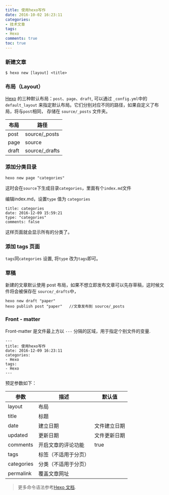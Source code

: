 ```yaml
---
title: 使用hexo写作
date: 2016-10-02 16:23:11
categories: 
- 技术文章
tags:
- Hexo
comments: true
toc: true
---
```



### 新建文章

```
$ hexo new [layout] <title>
```

### 布局（Layout）

[Hexo][link-1] 的三种默认布局：`post`、`page`、`draft`, 可以通过 `_config.yml`中的`default_layout` 来指定默认布局。它们分别对应不同的路径，如果自定义了布局，将与`post`相同， 存储在 `source/_posts` 文件夹。


| 布局 | 路径 |
|-----|------|
|post | source/_posts |
|page | source  |
|draft| source/_drafts|


### 添加分类目录

```
hexo new page "categories"
```

这时会在`source`下生成目录`categories`，里面有个`index.md`文件

编辑index.md，设置`type` 值为 `categories`

```
title: categories
date: 2016-12-09 15:59:21
type: "categories"
comments: false

```
这样页面就会显示所有的分类了。


### 添加 tags 页面

`tags`同`categories` 设置, 将`type` 改为`tags`即可。

### 草稿

新建的文章默认使用 post 布局，如果不想立即发布文章可以先存草稿，这时候文件将会被保存在 `source/_drafts`中，
```
hexo new draft "paper"  	 
hexo publish post "paper"   //文章发布到 source/_posts

```

### Front - matter

Front-matter 是文件最上方以 `---` 分隔的区域，用于指定个别文件的变量.

```
---
title: 使用hexo写作
date: 2016-12-09 16:23:11
categories: 
- Hexo
tags:
- Hexo
---
```
预定参数如下：

|参数|	描述	|默认值|
|----|------|-----|
|layout|	布局	|
|title|	标题	|
|date|	建立日期	|文件建立日期|
|updated|	更新日期|	文件更新日期|
|comments|	开启文章的评论功能	|true|
|tags|	标签（不适用于分页）|	
|categories|	分类（不适用于分页）|	
|permalink|	覆盖文章网址	|


>更多命令语法参考[Hexo 文档][link-2].



[link-1]: https://hexo.io/zh-cn/
[link-2]: https://hexo.io/zh-cn/docs/
